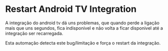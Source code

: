 # Restart Android TV Integration

A integração do android tv dá uns problemas, que quando perde a ligação mais que uns segundos, fica indisponivel e não volta a ficar disponivel até a integração ser recarregada.

Esta automação detecta este bug/limitação e força o restart da integração.
